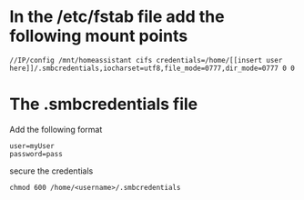 # In the /etc/fstab file add the following mount points

```
//IP/config /mnt/homeassistant cifs credentials=/home/[[insert user here]]/.smbcredentials,iocharset=utf8,file_mode=0777,dir_mode=0777 0 0
```
# The .smbcredentials file
Add the following format
```
user=myUser
password=pass
```
secure the credentials
```  
chmod 600 /home/<username>/.smbcredentials
```
